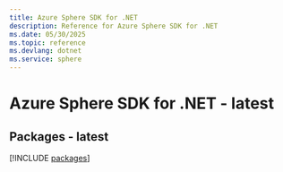 ```yaml
---
title: Azure Sphere SDK for .NET
description: Reference for Azure Sphere SDK for .NET
ms.date: 05/30/2025
ms.topic: reference
ms.devlang: dotnet
ms.service: sphere
---
```

# Azure Sphere SDK for .NET - latest
## Packages - latest
[!INCLUDE [packages](sphere-index.md)]